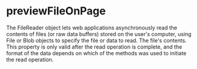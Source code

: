 # previewFileOnPage
The FileReader object lets web applications asynchronously read the contents of files (or raw data buffers) stored on the user's computer, using File or Blob objects to specify the file or data to read.
The file's contents. This property is only valid after the read operation is complete, and the format of the data depends on which of the methods was used to initiate the read operation.
